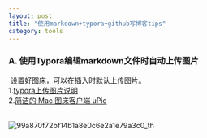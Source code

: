 ```yaml
---
layout: post
title: "使用markdown+typora+github写博客tips"
category: tools
---
```


### A. 使用Typora编辑markdown文件时自动上传图片

​     设置好图床，可以在插入时默认上传图片。   
 	1.[typora上传图片说明](https://support.typora.io/Upload-Image/)  
 	2.[简洁的 Mac 图床客户端 uPic](https://blog.svend.cc/upic/)  
​     

![99a870f72bf14b1a8e0c6e2a1e79a3c0_th](https://cdn.jsdelivr.net/gh/duanholiy/imageBed@master/uPic/99a870f72bf14b1a8e0c6e2a1e79a3c0_th.jpg)